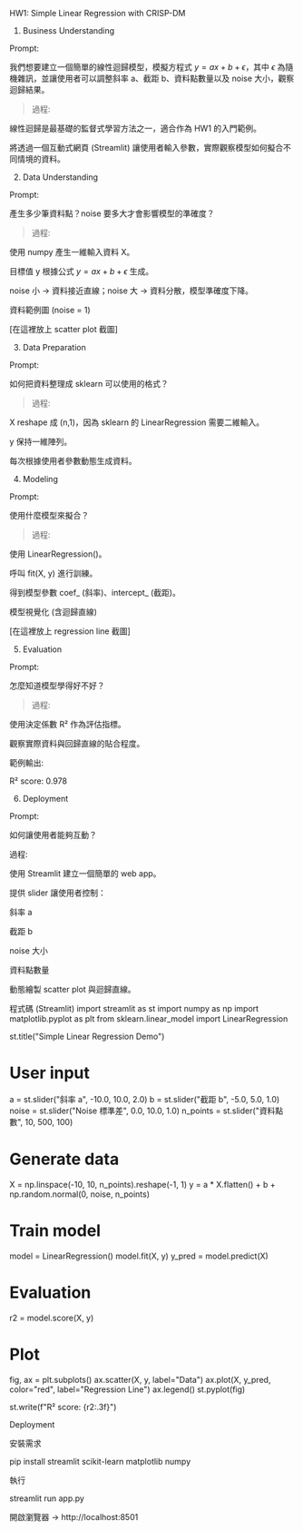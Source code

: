HW1: Simple Linear Regression with CRISP-DM
1. Business Understanding

Prompt:

我們想要建立一個簡單的線性迴歸模型，模擬方程式 $y = ax + b + \epsilon$，其中 $\epsilon$ 為隨機雜訊，並讓使用者可以調整斜率 a、截距 b、資料點數量以及 noise 大小，觀察迴歸結果。

>過程:

線性迴歸是最基礎的監督式學習方法之一，適合作為 HW1 的入門範例。

將透過一個互動式網頁 (Streamlit) 讓使用者輸入參數，實際觀察模型如何擬合不同情境的資料。

2. Data Understanding

Prompt:

產生多少筆資料點？noise 要多大才會影響模型的準確度？

>過程:

使用 numpy 產生一維輸入資料 X。

目標值 y 根據公式 $y = ax + b + \epsilon$ 生成。

noise 小 → 資料接近直線；noise 大 → 資料分散，模型準確度下降。

資料範例圖 (noise = 1)

[在這裡放上 scatter plot 截圖]

3. Data Preparation

Prompt:

如何把資料整理成 sklearn 可以使用的格式？

>過程:

X reshape 成 (n,1)，因為 sklearn 的 LinearRegression 需要二維輸入。

y 保持一維陣列。

每次根據使用者參數動態生成資料。

4. Modeling

Prompt:

使用什麼模型來擬合？

>過程:

使用 LinearRegression()。

呼叫 fit(X, y) 進行訓練。

得到模型參數 coef_ (斜率)、intercept_ (截距)。

模型視覺化 (含迴歸直線)

[在這裡放上 regression line 截圖]

5. Evaluation

Prompt:

怎麼知道模型學得好不好？

>過程:

使用決定係數 R² 作為評估指標。

觀察實際資料與回歸直線的貼合程度。

範例輸出:

R² score: 0.978

6. Deployment

Prompt:

如何讓使用者能夠互動？

過程:

使用 Streamlit 建立一個簡單的 web app。

提供 slider 讓使用者控制：

斜率 a

截距 b

noise 大小

資料點數量

動態繪製 scatter plot 與迴歸直線。

程式碼 (Streamlit)
import streamlit as st
import numpy as np
import matplotlib.pyplot as plt
from sklearn.linear_model import LinearRegression

st.title("Simple Linear Regression Demo")

# User input
a = st.slider("斜率 a", -10.0, 10.0, 2.0)
b = st.slider("截距 b", -5.0, 5.0, 1.0)
noise = st.slider("Noise 標準差", 0.0, 10.0, 1.0)
n_points = st.slider("資料點數", 10, 500, 100)

# Generate data
X = np.linspace(-10, 10, n_points).reshape(-1, 1)
y = a * X.flatten() + b + np.random.normal(0, noise, n_points)

# Train model
model = LinearRegression()
model.fit(X, y)
y_pred = model.predict(X)

# Evaluation
r2 = model.score(X, y)

# Plot
fig, ax = plt.subplots()
ax.scatter(X, y, label="Data")
ax.plot(X, y_pred, color="red", label="Regression Line")
ax.legend()
st.pyplot(fig)

st.write(f"R² score: {r2:.3f}")

Deployment

安裝需求

pip install streamlit scikit-learn matplotlib numpy


執行

streamlit run app.py


開啟瀏覽器 → http://localhost:8501
